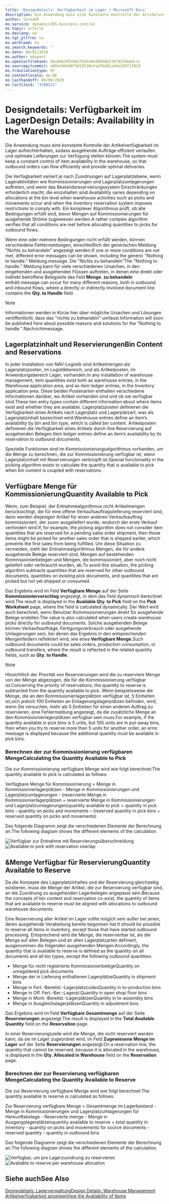```yaml
---
title: 'Designdetails: Verfügbarkeit im Lager | Microsoft Docs'
description: Die Anwendung muss eine konstante Kontrolle der Artikelverfügbarkeit im Lager aufrechterhalten, sodass ausgehende Aufträge effizient verlaufen und optimale Lieferungen zur Verfügung stellen können.
author: SorenGP
ms.service: dynamics365-business-central
ms.topic: article
ms.devlang: na
ms.tgt_pltfrm: na
ms.workload: na
ms.search.keywords: ''
ms.date: 04/01/2020
ms.author: edupont
ms.openlocfilehash: dbab0b20fd46235b549e48950d23879229e6dc1c
ms.sourcegitcommit: a80afd4e5075018716efad76d82a54e158f1392d
ms.translationtype: HT
ms.contentlocale: de-DE
ms.lasthandoff: 09/09/2020
ms.locfileid: "3788221"
---
```

# <a name="design-details-availability-in-the-warehouse"></a><span data-ttu-id="be449-103">Designdetails: Verfügbarkeit im Lager</span><span class="sxs-lookup"><span data-stu-id="be449-103">Design Details: Availability in the Warehouse</span></span>
<span data-ttu-id="be449-104">Die Anwendung muss eine konstante Kontrolle der Artikelverfügbarkeit im Lager aufrechterhalten, sodass ausgehende Aufträge effizient verlaufen und optimale Lieferungen zur Verfügung stellen können.</span><span class="sxs-lookup"><span data-stu-id="be449-104">The system must keep a constant control of item availability in the warehouse, so that outbound orders can flow efficiently and provide optimal deliveries.</span></span>  

<span data-ttu-id="be449-105">Die Verfügbarkeit variiert je nach Zuordnungen auf Lagerplatzebene, wenn Lageraktivitäten wie Kommissionierungen und Lagerplatzumlagerungen auftreten, und wenn das Bestandsreservierungssystem Einschränkungen erforderlich macht, die einzuhalten sind.</span><span class="sxs-lookup"><span data-stu-id="be449-105">Availability varies depending on allocations at the bin level when warehouse activities such as picks and movements occur and when the inventory reservation system imposes restrictions to comply with.</span></span> <span data-ttu-id="be449-106">Ein komplexer Algorithmus prüft, ob alle Bedingungen erfüllt sind, bevor Mengen auf Kommissionierungen für ausgehende Ströme zugewiesen werden.</span><span class="sxs-lookup"><span data-stu-id="be449-106">A rather complex algorithm verifies that all conditions are met before allocating quantities to picks for outbound flows.</span></span>

<span data-ttu-id="be449-107">Wenn eine oder mehrere Bedingungen nicht erfüllt werden, können verschiedene Fehlermeldungen, einschließlich der generischen Meldung "Nichts zu behandeln" angezeigt werden.</span><span class="sxs-lookup"><span data-stu-id="be449-107">If one or more conditions are not met, different error messages can be shown, including the generic "Nothing to handle."</span></span> <span data-ttu-id="be449-108">Meldung.</span><span class="sxs-lookup"><span data-stu-id="be449-108">message.</span></span> <span data-ttu-id="be449-109">Die "Nichts zu behandeln"</span><span class="sxs-lookup"><span data-stu-id="be449-109">The "Nothing to handle."</span></span> <span data-ttu-id="be449-110">Meldung kann für viele verschiedenen Ursachen, in den eingehenden und ausgehenden Flüssen auftreten, in denen eine direkt oder indirekt betroffene Belegzeile das Feld **Menge. zu behandeln** enthält.</span><span class="sxs-lookup"><span data-stu-id="be449-110">message can occur for many different reasons, both in outbound and inbound flows, where a directly or indirectly involved document line contains the **Qty. to Handle** field.</span></span>

> [!NOTE]
> <span data-ttu-id="be449-111">Informationen werden in Kürze hier über mögliche Ursachen und Lösungen veröffentlicht, dass das "nichts zu behandeln" umfasst.</span><span class="sxs-lookup"><span data-stu-id="be449-111">Information will soon be published here about possible reasons and solutions for the "Nothing to handle."</span></span> <span data-ttu-id="be449-112">Nachricht</span><span class="sxs-lookup"><span data-stu-id="be449-112">message.</span></span>

## <a name="bin-content-and-reservations"></a><span data-ttu-id="be449-113">Lagerplatzinhalt und Reservierungen</span><span class="sxs-lookup"><span data-stu-id="be449-113">Bin Content and Reservations</span></span>  
 <span data-ttu-id="be449-114">In jeder Installation von NAV-Logistik sind Artikelmengen als Lagerplatzposten, im Logistikbereich, und als Artikelposten, im Anwendungsbereich Lager, vorhanden.</span><span class="sxs-lookup"><span data-stu-id="be449-114">In any installation of warehouse management, item quantities exist both as warehouse entries, in the Warehouse application area, and as item ledger entries, in the Inventory application area.</span></span> <span data-ttu-id="be449-115">Diese beiden Postenarten enthalten verschiedene Informationen darüber, wo Artikel vorhanden sind und ob sie verfügbar sind.</span><span class="sxs-lookup"><span data-stu-id="be449-115">These two entry types contain different information about where items exist and whether they are available.</span></span> <span data-ttu-id="be449-116">Lagerplatzposten definieren die Verfügbarkeit eines Artikels nach Lagerplatz und Lagerplatzart, was als Lagerplatzinhalt bezeichnet wird.</span><span class="sxs-lookup"><span data-stu-id="be449-116">Warehouse entries define an item’s availability by bin and bin type, which is called bin content.</span></span> <span data-ttu-id="be449-117">Artikelposten definieren die Verfügbarkeit eines Artikels durch ihre Reservierung auf ausgehenden Belegen.</span><span class="sxs-lookup"><span data-stu-id="be449-117">Item ledger entries define an item’s availability by its reservation to outbound documents.</span></span>  

 <span data-ttu-id="be449-118">Spezielle Funktionen sind im Kommissionierungsalgorithmus vorhanden, um die Menge zu berechnen, die zur Kommissionierung verfügbar ist, wenn Lagerplatzinhalt mit Reservierungen verknüpft ist.</span><span class="sxs-lookup"><span data-stu-id="be449-118">Special functionality in the picking algorithm exists to calculate the quantity that is available to pick when bin content is coupled with reservations.</span></span>  

## <a name="quantity-available-to-pick"></a><span data-ttu-id="be449-119">Verfügbare Menge für Kommissionierung</span><span class="sxs-lookup"><span data-stu-id="be449-119">Quantity Available to Pick</span></span>  
 <span data-ttu-id="be449-120">Wenn, zum Beispiel, der Entnahmealgorithmus nicht Artikelmengen berücksichtigt, die für eine offene Verkaufsauftragslieferung reserviert sind, dann werden diejenigen Artikel für einen anderen Verkaufsauftrag kommissioniert, der zuvor ausgeliefert wurde, wodurch der erste Verkauf verhindert wird.</span><span class="sxs-lookup"><span data-stu-id="be449-120">If, for example, the picking algorithm does not consider item quantities that are reserved for a pending sales order shipment, then those items might be picked for another sales order that is shipped earlier, which prevents the first sales from being fulfilled.</span></span> <span data-ttu-id="be449-121">Um diese Situation zu vermeiden, zieht der Entnahmealgorithmus Mengen, die für andere ausgehende Belege reserviert sind, Mengen auf bestehenden Kommissionierbelegen und Mengen, die kommissioniert, aber noch nicht geliefert oder verbraucht wurden, ab.</span><span class="sxs-lookup"><span data-stu-id="be449-121">To avoid this situation, the picking algorithm subtracts quantities that are reserved for other outbound documents, quantities on existing pick documents, and quantities that are picked but not yet shipped or consumed.</span></span>  

 <span data-ttu-id="be449-122">Das Ergebnis wird im Feld **Verfügbare Menge** auf der Seite **Kommissioniervorschlag** angezeigt, in dem das Feld dynamisch berechnet wird.</span><span class="sxs-lookup"><span data-stu-id="be449-122">The result is displayed in the **Available Qty. to Pick** field on the **Pick Worksheet** page, where the field is calculated dynamically.</span></span> <span data-ttu-id="be449-123">Der Wert wird auch berechnet, wenn Benutzer Kommissionierungen direkt für ausgehende Belege erstellen.</span><span class="sxs-lookup"><span data-stu-id="be449-123">The value is also calculated when users create warehouse picks directly for outbound documents.</span></span> <span data-ttu-id="be449-124">Solche ausgehenden Belege können Verkaufsaufträge, Fertigungsverbrauch oder ausgehende Umlagerungen sein, bei denen das Ergebnis in den entsprechenden Mengenfeldern reflektiert wird, wie etwa **Verfügbare Menge.**</span><span class="sxs-lookup"><span data-stu-id="be449-124">Such outbound documents could be sales orders, production consumption, or outbound transfers, where the result is reflected in the related quantity fields, such as **Qty. to Handle**.</span></span>  

> [!NOTE]  
>  <span data-ttu-id="be449-125">Hinsichtlich der Priorität von Reservierungen wird die zu reserviere Menge von der Menge abgezogen, die für die Kommissionierung verfügbar ist.</span><span class="sxs-lookup"><span data-stu-id="be449-125">Concerning the priority of reservations, the quantity to reserve is subtracted from the quantity available to pick.</span></span> <span data-ttu-id="be449-126">Wenn beispielsweise die Menge, die an den Kommissionierlagerplätzen verfügbar ist, 5 Einheiten ist,sich jedoch 100 Einheiten an Einlagerungslagerplätzen befinden, wird, wenn Sie versuchen, mehr als 5 Einheiten für einen anderen Auftrag zu reservieren, eine Fehlermeldung angezeigt, da die zusätzliche Menge an den Kommissionierlagerplätzen verfügbar sein muss.</span><span class="sxs-lookup"><span data-stu-id="be449-126">For example, if the quantity available in pick bins is 5 units, but 100 units are in put-away bins, then when you try to reserve more than 5 units for another order, an error message is displayed because the additional quantity must be available in pick bins.</span></span>  

### <a name="calculating-the-quantity-available-to-pick"></a><span data-ttu-id="be449-127">Berechnen der zur Kommissionierung verfügbaren Menge</span><span class="sxs-lookup"><span data-stu-id="be449-127">Calculating the Quantity Available to Pick</span></span>  
 <span data-ttu-id="be449-128">Die zur Kommissionierung verfügbare Menge wird wie folgt berechnet:</span><span class="sxs-lookup"><span data-stu-id="be449-128">The quantity available to pick is calculated as follows:</span></span>  

 <span data-ttu-id="be449-129">Verfügbare Menge für Kommissionierung = Menge in Kommissionierlagerplätzen - Menge in Kommissionierungen und Lagerplatzumlagerungen - (reservierte Menge in Kommissionierlagerplätzen + reservierte Menge in Kommissionierungen und Lagerplatzumlagerungen)</span><span class="sxs-lookup"><span data-stu-id="be449-129">quantity available to pick = quantity in pick bins - quantity on picks and movements – (reserved quantity in pick bins + reserved quantity on picks and movements)</span></span>  

 <span data-ttu-id="be449-130">Das folgende Diagramm zeigt die verschiedenen Elemente der Berechnung an.</span><span class="sxs-lookup"><span data-stu-id="be449-130">The following diagram shows the different elements of the calculation.</span></span>  

 <span data-ttu-id="be449-131">![Verfügbar zur Entnahme mit Reservierungsüberschneidung](media/design_details_warehouse_management_availability_2.png "Verfügbar zur Entnahme mit Reservierungsüberschneidung")</span><span class="sxs-lookup"><span data-stu-id="be449-131">![Available to pick with reservation overlap](media/design_details_warehouse_management_availability_2.png "Available to pick with reservation overlap")</span></span>  

## <a name="quantity-available-to-reserve"></a><span data-ttu-id="be449-132">&Menge Verfügbar für Reservierung</span><span class="sxs-lookup"><span data-stu-id="be449-132">Quantity Available to Reserve</span></span>  
 <span data-ttu-id="be449-133">Da die Konzepte des Lagerplatzinhaltes und der Reservierung gleichzeitig existieren, muss die Menge der Artikel, die zur Reservierung verfügbar sind, an die Zuordnung zu ausgehenden Lagerbelegen angepasst sein.</span><span class="sxs-lookup"><span data-stu-id="be449-133">Because the concepts of bin content and reservation co-exist, the quantity of items that are available to reserve must be aligned with allocations to outbound warehouse documents.</span></span>  

 <span data-ttu-id="be449-134">Eine Reservierung aller Artikel im Lager sollte mögich sein außer bei jenen, deren ausgehende Verabeitung bereits begonnen hat.</span><span class="sxs-lookup"><span data-stu-id="be449-134">It should be possible to reserve all items in inventory, except those that have started outbound processing.</span></span> <span data-ttu-id="be449-135">Entsprechend wird die Menge, die reservierbar ist, als die Menge auf allen Belegen und an allen Lagerplatzarten definiert, ausgenommen die folgenden ausgehenden Mengen:</span><span class="sxs-lookup"><span data-stu-id="be449-135">Accordingly, the quantity that is available to reserve is defined as the quantity on all documents and all bin types, except the following outbound quantities:</span></span>  

-   <span data-ttu-id="be449-136">Menge für nicht registrierte Kommissionierbelege</span><span class="sxs-lookup"><span data-stu-id="be449-136">Quantity on unregistered pick documents</span></span>  
-   <span data-ttu-id="be449-137">Menge der in Lieferung enthaltenen Lagerplätze</span><span class="sxs-lookup"><span data-stu-id="be449-137">Quantity in shipment bins</span></span>  
-   <span data-ttu-id="be449-138">Menge in Fert.-Bereitst.-Lagerplatzcodes</span><span class="sxs-lookup"><span data-stu-id="be449-138">Quantity in to-production bins</span></span>  
-   <span data-ttu-id="be449-139">Menge in Off. Fert.-Ber.-Lagerpl.</span><span class="sxs-lookup"><span data-stu-id="be449-139">Quantity in open shop floor bins</span></span>  
-   <span data-ttu-id="be449-140">Menge in Mont.-Bereitst.-Lagerplätzen</span><span class="sxs-lookup"><span data-stu-id="be449-140">Quantity in to-assembly bins</span></span>  
-   <span data-ttu-id="be449-141">Menge in Ausgleichslagerplätzen</span><span class="sxs-lookup"><span data-stu-id="be449-141">Quantity in adjustment bins</span></span>  

 <span data-ttu-id="be449-142">Das Ergebnis wird im Feld **Verfügbare Gesamtmenge** auf der Seite **Reservierungen** angezeigt.</span><span class="sxs-lookup"><span data-stu-id="be449-142">The result is displayed in the **Total Available Quantity** field on the **Reservation** page.</span></span>  

 <span data-ttu-id="be449-143">In einer Reservierungszeile wird die Menge, die nicht reserviert werden kann, da sie im Lager zugeordnet wird, im Feld **Zugewiesene Menge im Lager** auf der Seite **Reservierungen** angezeigt.</span><span class="sxs-lookup"><span data-stu-id="be449-143">On a reservation line, the quantity that cannot be reserved, because it is allocated in the warehouse, is displayed in the **Qty. Allocated in Warehouse** field on the **Reservation** page.</span></span>  

### <a name="calculating-the-quantity-available-to-reserve"></a><span data-ttu-id="be449-144">Berechnen der zur Reservierung verfügbaren Menge</span><span class="sxs-lookup"><span data-stu-id="be449-144">Calculating the Quantity Available to Reserve</span></span>  
 <span data-ttu-id="be449-145">Die zur Reservierung verfügbare Menge wird wie folgt berechnet:</span><span class="sxs-lookup"><span data-stu-id="be449-145">The quantity available to reserve is calculated as follows:</span></span>  

 <span data-ttu-id="be449-146">Zur Reservierung verfügbare Menge = Gesamtmenge im Lagerbestand - Menge in Kommissionierungen und Lagerplatzumlagerungen für Herkunftsbelege - Reservierte menge - Menge in Ausgangslagerplätzen</span><span class="sxs-lookup"><span data-stu-id="be449-146">quantity available to reserve = total quantity in inventory - quantity on picks and movements for source documents - reserved quantity - quantity in outbound bins</span></span>  

 <span data-ttu-id="be449-147">Das folgende Diagramm zeigt die verschiedenen Elemente der Berechnung an.</span><span class="sxs-lookup"><span data-stu-id="be449-147">The following diagram shows the different elements of the calculation.</span></span>  

 <span data-ttu-id="be449-148">![Verfügbar, um pro Lagerzuordnung zu reservieren](media/design_details_warehouse_management_availability_3.png "Verfügbar, um pro Lagerzuordnung zu reservieren")</span><span class="sxs-lookup"><span data-stu-id="be449-148">![Avaliable to reserve per warehouse allocation](media/design_details_warehouse_management_availability_3.png "Avaliable to reserve per warehouse allocation")</span></span>  

## <a name="see-also"></a><span data-ttu-id="be449-149">Siehe auch</span><span class="sxs-lookup"><span data-stu-id="be449-149">See Also</span></span>  
 [<span data-ttu-id="be449-150">Designdetails: Lagerverwaltung</span><span class="sxs-lookup"><span data-stu-id="be449-150">Design Details: Warehouse Management</span></span>](design-details-warehouse-management.md)  
 [<span data-ttu-id="be449-151">Artikelverfügbarkeit anzeigen</span><span class="sxs-lookup"><span data-stu-id="be449-151">View the Availability of Items</span></span>](inventory-how-availability-overview.md)
